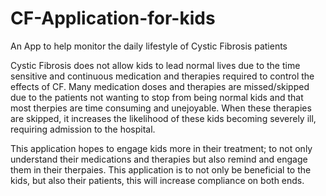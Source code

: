 # CF-Application-for-kids
 
An App to help monitor the daily lifestyle of Cystic Fibrosis patients

Cystic Fibrosis does not allow kids to lead normal lives due to the time sensitive and continuous medication and therapies required to control the effects of CF.
Many medication doses and therapies are missed/skipped due to the patients not wanting to stop from being normal kids and that most therpies are time consuming and 
unejoyable.  When these therapies are skipped, it increases the likelihood of these kids becoming severely ill, requiring admission to the hospital.

This application hopes to engage kids more in their treatment; to not only understand their medications and therapies but also remind and engage them in their therpaies. This application is to not only be beneficial to the kids, but also their patients, this will increase compliance on both ends. 
